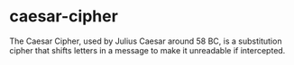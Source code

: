 # caesar-cipher
The Caesar Cipher, used by Julius Caesar around 58 BC, is a substitution cipher that shifts letters in a message to make it unreadable if intercepted.
